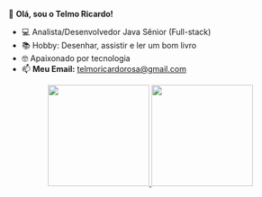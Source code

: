 👋 **Olá, sou o Telmo Ricardo!**

- 💻  Analista/Desenvolvedor Java Sênior (Full-stack) 
- 📚  Hobby: Desenhar, assistir e ler um bom livro
- 🤓  Apaixonado por tecnologia
- 📫 **Meu Email:** telmoricardorosa@gmail.com

<div align="center">
  <a href="https://github.com/telmoricardo">
  <img height="180em" src="https://github-readme-stats.vercel.app/api?username=telmoricardo&show_icons=true&theme=dark&include_all_commits=true&count_private=true"/>
  <img height="180em" src="https://github-readme-stats.vercel.app/api/top-langs/?username=telmoricardo&theme=blue-green"/>
</div>
